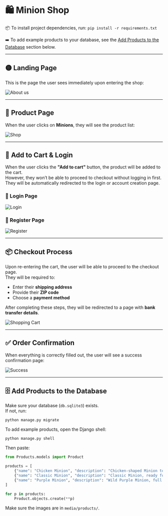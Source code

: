 # 🛍️ Minion Shop
📦 To install project dependencies, run:
```pip install -r requirements.txt  ```

➡️ To add example products to your database, see the [Add Products to the Database](#️-add-products-to-the-database) section below.

---
## 🟡 Landing Page  
This is the page the user sees immediately upon entering the shop:

![About us](IMG_TO_README/About_us.png)

---

## 🧸 Product Page  
When the user clicks on **Minions**, they will see the product list:

![Shop](IMG_TO_README/Shop.png)

---

## 🛒 Add to Cart & Login  
When the user clicks the **"Add to cart"** button, the product will be added to the cart.  
However, they won’t be able to proceed to checkout without logging in first.  
They will be automatically redirected to the login or account creation page.

### 🔐 Login Page  
![Login](IMG_TO_README/Account_Management.png)

### 📝 Register Page  
![Register](IMG_TO_README/Account_Management_Register.png)

---

## 📦 Checkout Process  
Upon re-entering the cart, the user will be able to proceed to the checkout page.  
They will be required to:

- Enter their **shipping address**
- Provide their **ZIP code**
- Choose a **payment method**

After completing these steps, they will be redirected to a page with **bank transfer details**.

![Shopping Cart](IMG_TO_README/Shopping_Cart.png)

---

## ✅ Order Confirmation  
When everything is correctly filled out, the user will see a success confirmation page:

![Success](IMG_TO_README/Succes.png)

---

## 🗄️ Add Products to the Database

Make sure your database (`db.sqlite3`) exists.  
If not, run:

```
python manage.py migrate
```

To add example products, open the Django shell:

```
python manage.py shell
```

Then paste:

```python
from Products.models import Product

products = [
    {"name": "Chicken Minion", "description": "Chicken-shaped Minion toy.", "price": 19.99, "stock": 10, "image": "products/chicken_minion.png"},
    {"name": "Classic Minion", "description": "Classic Minion, ready for adventure.", "price": 17.99, "stock": 15, "image": "products/classic_minion.png"},
    {"name": "Purple Minion", "description": "Wild Purple Minion, full of mischief.", "price": 21.99, "stock": 8, "image": "products/purple_minion.png"},
]

for p in products:
    Product.objects.create(**p)
```

Make sure the images are in `media/products/`.
